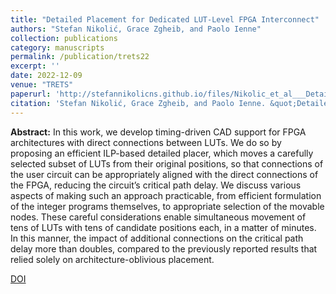 ```yaml
---
title: "Detailed Placement for Dedicated LUT-Level FPGA Interconnect"
authors: "Stefan Nikolić, Grace Zgheib, and Paolo Ienne"
collection: publications
category: manuscripts
permalink: /publication/trets22
excerpt: ''
date: 2022-12-09
venue: "TRETS"
paperurl: 'http://stefannikolicns.github.io/files/Nikolic_et_al___Detailed_Placement_for_Dedicated_LUT_Level_FPGA_Interconnect___2022.pdf'
citation: 'Stefan Nikolić, Grace Zgheib, and Paolo Ienne. &quot;Detailed placement for dedicated LUT-level FPGA interconnect&quot;. ACM Trans. Reconfigurable Technol. Syst., 15(4), 12 2022'
---
```


**Abstract:** In this work, we develop timing-driven CAD support for FPGA architectures with direct connections between LUTs. We do so by proposing an efficient ILP-based detailed placer, which moves a carefully selected subset of LUTs from their original positions, so that connections of the user circuit can be appropriately aligned with the direct connections of the FPGA, reducing the circuit’s critical path delay. We discuss various aspects of making such an approach practicable, from efficient formulation of the integer programs themselves, to appropriate selection of the movable nodes. These careful considerations enable simultaneous movement of tens of LUTs with tens of candidate positions each, in a matter of minutes. In this manner, the impact of additional connections on the critical path delay more than doubles, compared to the previously reported results that relied solely on architecture-oblivious placement.

[DOI](https://doi.org/10.1145/3501802)

